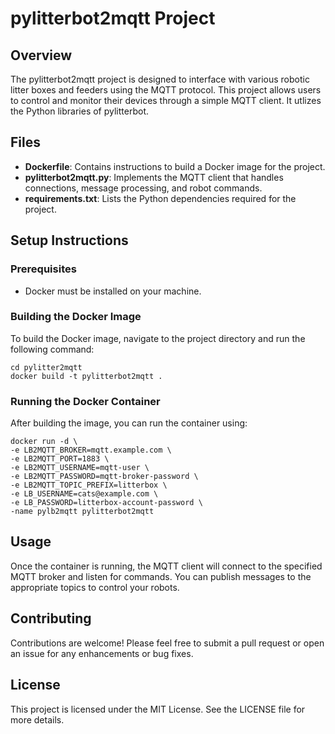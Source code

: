 # pylitterbot2mqtt Project

## Overview
The pylitterbot2mqtt project is designed to interface with various robotic litter boxes and feeders using the MQTT protocol. This project allows users to control and monitor their devices through a simple MQTT client. It utlizes the Python libraries of pylitterbot.

## Files
- **Dockerfile**: Contains instructions to build a Docker image for the project.
- **pylitterbot2mqtt.py**: Implements the MQTT client that handles connections, message processing, and robot commands.
- **requirements.txt**: Lists the Python dependencies required for the project.

## Setup Instructions

### Prerequisites
- Docker must be installed on your machine.

### Building the Docker Image
To build the Docker image, navigate to the project directory and run the following command:

```
cd pylitter2mqtt
docker build -t pylitterbot2mqtt .
```

### Running the Docker Container
After building the image, you can run the container using:

```
docker run -d \
-e LB2MQTT_BROKER=mqtt.example.com \
-e LB2MQTT_PORT=1883 \
-e LB2MQTT_USERNAME=mqtt-user \
-e LB2MQTT_PASSWORD=mqtt-broker-password \
-e LB2MQTT_TOPIC_PREFIX=litterbox \
-e LB_USERNAME=cats@example.com \
-e LB_PASSWORD=litterbox-account-password \
-name pylb2mqtt pylitterbot2mqtt
```

## Usage
Once the container is running, the MQTT client will connect to the specified MQTT broker and listen for commands. You can publish messages to the appropriate topics to control your robots.

## Contributing
Contributions are welcome! Please feel free to submit a pull request or open an issue for any enhancements or bug fixes.

## License
This project is licensed under the MIT License. See the LICENSE file for more details.
